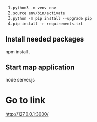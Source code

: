 

1. `python3 -m venv env`
2. `source env/bin/activate`
3. `python -m pip install --upgrade pip`
4. `pip install -r requirements.txt`

## Install needed packages
npm install .

## Start map application
node server.js

# Go to link

http://127.0.0.1:3000/

